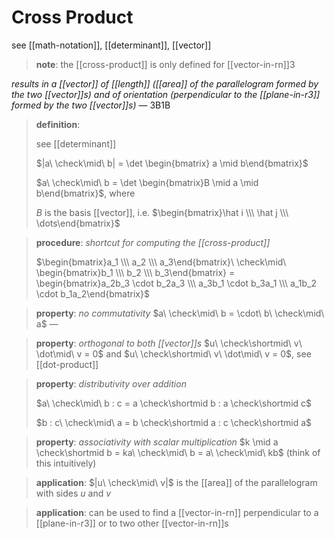 # Cross Product

see [[math-notation]], [[determinant]], [[vector]]

> **note**: the [[cross-product]] is only defined for [[vector-in-rn]]3

_results in a [[vector]] of [[length]] ([[area]] of the parallelogram formed by the two [[vector]]s) and of orientation (perpendicular to the [[plane-in-r3]] formed by the two [[vector]]s)_ — 3B1B

> **definition**:
>
> see [[determinant]]
>
> $|a\ \check\mid\ b| = \det \begin{bmatrix} a \mid b\end{bmatrix}$
>
> $a\ \check\mid\ b = \det \begin{bmatrix}B \mid a \mid b\end{bmatrix}$, where
>
> $B$ is the basis [[vector]], i.e. $\begin{bmatrix}\hat i \\\  \hat j  \\\  \dots\end{bmatrix}$

> **procedure**: _shortcut for computing the [[cross-product]]_
>
> $\begin{bmatrix}a_1 \\\  a_2 \\\  a_3\end{bmatrix}\ \check\mid\ \begin{bmatrix}b_1 \\\  b_2 \\\  b_3\end{bmatrix} = \begin{bmatrix}a_2b_3 \cdot b_2a_3 \\\  a_3b_1 \cdot b_3a_1 \\\  a_1b_2 \cdot b_1a_2\end{bmatrix}$

> **property**: _no commutativity_ $a\ \check\mid\ b = \cdot\ b\ \check\mid\ a$ &mdash;

> **property**: _orthogonal to both [[vector]]s_ $u\ \check\shortmid\ v\ \dot\mid\ v = 0$ and $u\ \check\shortmid\ v\ \dot\mid\ v = 0$, see [[dot-product]]

> **property**: _distributivity over addition_
>
> $a\ \check\mid\ b : c = a \check\shortmid b : a \check\shortmid c$
>
> $b : c\ \check\mid\ a = b \check\shortmid a : c \check\shortmid a$

> **property**: _associativity with scalar multiplication_ $k \mid a \check\shortmid b = ka\ \check\mid\ b = a\ \check\mid\ kb$ (think of this intuitively)

> **application**: $|u\ \check\mid\ v|$ is the [[area]] of the parallelogram with sides $u$ and $v$

> **application**: can be used to find a [[vector-in-rn]] perpendicular to a [[plane-in-r3]] or to two other [[vector-in-rn]]s
